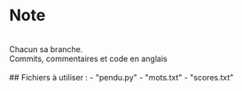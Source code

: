 # Note
</br>
Chacun sa branche. </br>
Commits, commentaires et code en anglais</br>
</br>
## Fichiers à utiliser :
- "pendu.py"
- "mots.txt"
- "scores.txt"
